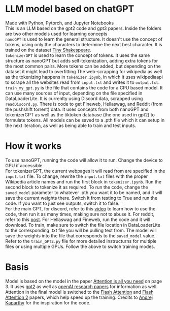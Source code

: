 # LLM model based on chatGPT

Made with Python, Pytorch, and Jupyter Notebooks <br />
This is an LLM based on the gpt2 code and gpt3 papers. Inside the folders are two other models used for learning concepts <br />
`nanoGPT` is used to learn the general structure. It doesn't use the concept of tokens, using only the characters to determine the next best character. It is trained on the dataset [Tiny Shakespeare](https://raw.githubusercontent.com/karpathy/char-rnn/master/data/tinyshakespeare/input.txt). <br />
`tokenizerGPT` is used to learn the concept of tokens. It uses the same structure as nanoGPT but adds self-tokenization, adding extra tokens for the most common pairs. More tokens can be added, but depending on the dataset it might lead to overfitting The web-scrapping for wikipedia as well as the tokenizing happens in `tokenizer.ipynb`, in which it uses wikipediaapi to scrape all the websites read from `input.txt` and writes it to `output.txt`.<br />
`train_my_gpt.py` is the file that contains the code for a CPU based model. It can use many sources of input, depending on the file specified in DataLoaderLite. It is currenlty using Discord data, scrapped using `readDiscord.py`. There is code to get Fineweb, Hellaswag, and Reddit (from the pushshift torrent) data. It uses concepts from both nanoGPT and tokenizerGPT as well as the tiktoken database (the one used in gpt2) to formulate tokens. All models can be saved to a .pth file which it can setup in the next iteration, as well as being able to train and test inputs. 

# How it works
To use nanoGPT, running the code will allow it to run. Change the device to GPU if accessible. <br />
For tokenizerGPT, the current webpages it will read from are specified in the `input.txt` file. To change, rewrite the `input.txt` files with the proper Wikipedia article names and run the first block in `tokenizer.ipynb`. Run the second block to tokenize it as required. To run the code, change the `saved_model` parameter to whatever .pth you want it to be named, and it will save the current weights there. Switch it from testing to True and run the code. If you want to just see outputs, switch it to false. <br />
For the main GPT, for discord, refer to this [video](https://www.youtube.com/watch?v=xh28F6f-Cds) to learn how to use the code, then run it as many times, making sure not to abuse it. For reddit, refer to this [post](https://www.reddit.com/r/pushshift/comments/1akrhg3/separate_dump_files_for_the_top_40k_subreddits/). For Hellaswag and Fineweb, run the code and it will download. To train, make sure to switch the file location in DataLoaderLite to the corresponding .txt file you will be pulling text from. The model will save the weights into the file that corresponds to the `saved_model` value. Refer to the `train_GPT2.py` file for more detailed instructurns for multiple files or using multiple GPUs. Follow the above to switch training modes.<br/>

# Basis

Model is based on the model in the paper [Attention is all you need](https://arxiv.org/abs/1706.03762) on page 3. It uses [gpt2](https://github.com/openai/gpt-2) as well as [openAI research papers](https://openai.com/news/research/?limit=27) for information as well. Attention in the final model is switched to the [Flash Attention](https://arxiv.org/abs/2205.14135) and [Flash Attention 2](https://arxiv.org/abs/2307.08691) papers, which help speed up the training. Credits to [Andrej Kaparthy](https://www.youtube.com/@AndrejKarpathy/videos) for the inspiration for the code.
